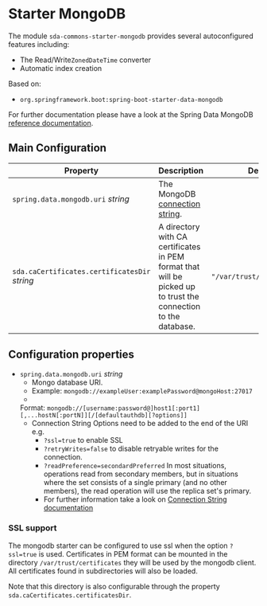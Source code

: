 # Starter MongoDB

The module `sda-commons-starter-mongodb` provides several autoconfigured features including:

  - The Read/Write`ZonedDateTime` converter
  - Automatic index creation

Based on:
  - `org.springframework.boot:spring-boot-starter-data-mongodb`

For further documentation please have a look at the Spring Data MongoDB [reference documentation](https://docs.spring.io/spring-data/mongodb/docs/current/reference/html/).

## Main Configuration

| **Property**                                  | **Description**                                                                                                                 | **Default**                  | **Example**                      | **Env**                              |
|-----------------------------------------------|---------------------------------------------------------------------------------------------------------------------------------|------------------------------|----------------------------------|--------------------------------------|
| `spring.data.mongodb.uri` _string_            | The MongoDB [connection string](https://www.mongodb.com/docs/manual/reference/connection-string/#connection-string-uri-format). |                              | `mongodb://localhost:27017/test` | `SPRING_DATA_MONGODB_URI`            |
| `sda.caCertificates.certificatesDir` _string_ | A directory with CA certificates in PEM format that will be picked up to trust the connection to the database.                  | `"/var/trust/certificates"`  | `"/my-certs"`                    | `SDA_CACERTIFICATES_CERTIFICATESDIR` |


## Configuration properties
* `spring.data.mongodb.uri` _string_
  * Mongo database URI.
  * Example: `mongodb://exampleUser:examplePassword@mongoHost:27017`
  *
  Format: `mongodb://[username:password@]host1[:port1][,...hostN[:portN]][/[defaultauthdb][?options]]`
  * Connection String Options need to be added to the end of the URI e.g.
    * `?ssl=true` to enable SSL
    * `?retryWrites=false` to disable retryable writes for the connection.
    * `?readPreference=secondardPreferred` In most situations, operations read from secondary
      members,
      but in situations where the set consists of a single primary (and no other members),
      the read operation will use the replica set's primary.
    * For further information take a look on
      [Connection String documentation](https://docs.mongodb.com/manual/reference/connection-string)

### SSL support

The mongodb starter can be configured to use ssl when the option `?ssl=true` is used.
Certificates in PEM format can be mounted in the directory `/var/trust/certificates` they will be
used by the mongodb client.
All certificates found in subdirectories will also be loaded.

Note that this directory is also configurable through the property `sda.caCertificates.certificatesDir`.
